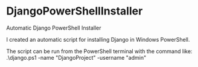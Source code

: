 # DjangoPowerShellInstaller
Automatic Django PowerShell Installer

I created an automatic script for installing Django in Windows PowerShell.

The script can be run from the PowerShell terminal with the command like: .\django.ps1 -name "DjangoProject" -username "admin"
